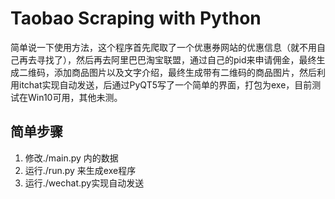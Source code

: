 # Taobao Scraping with Python
简单说一下使用方法，这个程序首先爬取了一个优惠券网站的优惠信息（就不用自己再去寻找了），然后再去阿里巴巴淘宝联盟，通过自己的pid来申请佣金，最终生成二维码，添加商品图片以及文字介绍，最终生成带有二维码的商品图片，然后利用itchat实现自动发送，后通过PyQT5写了一个简单的界面，打包为exe，目前测试在Win10可用，其他未测。
## 简单步骤
1. 修改./main.py 内的数据
2. 运行./run.py 来生成exe程序
3. 运行./wechat.py实现自动发送
